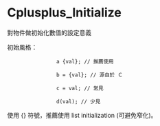 # Cplusplus_Initialize
對物件做初始化數值的設定意義

初始風格：

                    a {val}; // 推薦使用

                    b = {val}; // 源自於 Ｃ

                    c = val; // 常見

                    d(val); // 少見
>>>
使用 {} 符號，推薦使用 list initialization (可避免窄化)。
